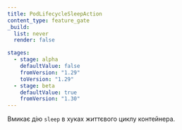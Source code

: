 ```yaml
---
title: PodLifecycleSleepAction
content_type: feature_gate
_build:
  list: never
  render: false

stages:
  - stage: alpha
    defaultValue: false
    fromVersion: "1.29"
    toVersion: "1.29"
  - stage: beta
    defaultValue: true
    fromVersion: "1.30"
---
```

Вмикає дію `sleep` в хуках життєвого циклу контейнера.
